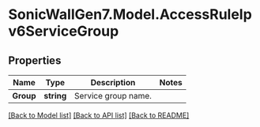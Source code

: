# SonicWallGen7.Model.AccessRuleIpv6ServiceGroup

## Properties

Name | Type | Description | Notes
------------ | ------------- | ------------- | -------------
**Group** | **string** | Service group name. | 

[[Back to Model list]](../README.md#documentation-for-models) [[Back to API list]](../README.md#documentation-for-api-endpoints) [[Back to README]](../README.md)

